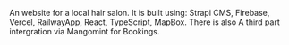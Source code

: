 An website for a local hair salon. It is built using: Strapi CMS, Firebase, Vercel, RailwayApp, React, TypeScript, MapBox. There is also A third part intergration via Mangomint for Bookings.
